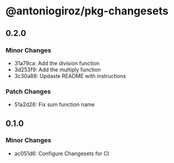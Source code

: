 # @antoniogiroz/pkg-changesets

## 0.2.0

### Minor Changes

- 31a79ca: Add the division function
- 3d253f9: Add the multiply function
- 3c30a88: Updaste README with instructions

### Patch Changes

- 51a2d26: Fix sum function name

## 0.1.0

### Minor Changes

- ac051d6: Configure Changesets for CI
